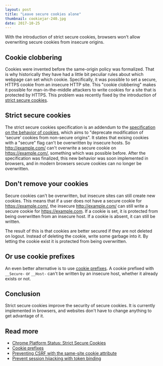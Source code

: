 ```yaml
---
layout: post
title: "Leave secure cookies alone"
thumbnail: cookiejar-240.jpg
date: 2017-10-25
---
```


With the introduction of strict secure cookies, browsers won't allow overwriting secure cookies from insecure origins.

## Cookie clobbering

Cookies were invented before the same-origin policy was formalized. That is why historically they have had a little bit peculiar rules about which webpage can set which cookie. Specifically, it was possible to set a secure, HTTPS cookie from an insecure HTTP site. This "cookie clobbering" makes it possible for man-in-the-middle attackers to write cookies for a site that is protected by HTTPS. This problem was recently fixed by the introduction of [strict secure cookies](https://tools.ietf.org/html/draft-ietf-httpbis-cookie-alone-01).

## Strict secure cookies

The strict secure cookies specification is an addendum to the [specification on the behavior of cookies](https://tools.ietf.org/html/rfc6265), which aims to "deprecate modification of 'secure' cookies from non-secure origins". It states that exising cookies with a "secure" flag can't be overwritten by insecure hosts. So http://example.com/ can't overwrite a secure cookie on https://example.com/, something which was possible before. After the specification was finalized, this new behavior was soon implemented in browsers, and in modern browsers secure cookies can no longer be overwritten.

## Don't remove your cookies

Secure cookies can't be overwritten, but insecure sites can still create new cookies. This means that if a user does not have a secure cookie for https://example.com/, the insecure http://example.com/ can still write a secure cookie for https://example.com. If a cookie is set, it is protected from being overwritten from an insecure host. If a cookie is absent, it can still be written.

The result of this is that cookies are better secured if they are not deleted on logout. Instead of deleting the cookie, write some garbage into it. By letting the cookie exist it is protected from being overwritten.

## Or use cookie prefixes

An even better alternative is to use [cookie prefixes](/2017/02/09/cookie-prefixes/). A cookie prefixed with `__Secure-` or `__Host-` can't be written by an insecure host, whether it already exists or not.

## Conclusion

Strict secure cookies improve the security of secure cookies. It is currently implemented in browsers, and websites don't have to change anything to get advantage of it.

## Read more

* [Chrome Platform Status: Strict Secure Cookies](https://www.chromestatus.com/feature/4506322921848832)
* [Cookie prefixes](/2017/02/09/cookie-prefixes/)
* [Preventing CSRF with the same-site cookie attribute](/2016/04/14/preventing-csrf-with-samesite-cookie-attribute/)
* [Prevent session hijacking with token binding](https://www.sjoerdlangkemper.nl/2017/07/05/prevent-session-hijacking-with-token-binding/)

